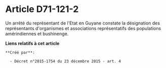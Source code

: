 # Article D71-121-2

Un arrêté du représentant de l'Etat en Guyane constate la désignation des représentants d'organismes et associations
représentatifs des populations amérindiennes et bushinenge.

**Liens relatifs à cet article**

	**Créé par**:

	  - Décret n°2015-1754 du 23 décembre 2015 - art. 4
